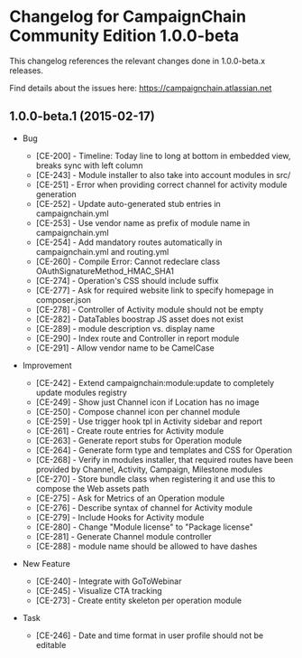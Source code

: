 Changelog for CampaignChain Community Edition 1.0.0-beta
========================================================

This changelog references the relevant changes done in 1.0.0-beta.x releases.

Find details about the issues here: https://campaignchain.atlassian.net


1.0.0-beta.1 (2015-02-17)
-------------------------

* Bug

    * [CE-200] - Timeline: Today line to long at bottom in embedded view, breaks sync with left column
    * [CE-243] - Module installer to also take into account modules in src/
    * [CE-251] - Error when providing correct channel for activity module generation
    * [CE-252] - Update auto-generated stub entries in campaignchain.yml
    * [CE-253] - Use vendor name as prefix of module name in campaignchain.yml
    * [CE-254] - Add mandatory routes automatically in campaignchain.yml and routing.yml
    * [CE-260] - Compile Error: Cannot redeclare class OAuthSignatureMethod_HMAC_SHA1
    * [CE-274] - Operation's CSS should include suffix
    * [CE-277] - Ask for required website link to specify homepage in composer.json
    * [CE-278] - Controller of Activity module should not be empty
    * [CE-282] - DataTables boostrap JS asset does not exist
    * [CE-289] - module description vs. display name
    * [CE-290] - Index route and Controller in report module
    * [CE-291] - Allow vendor name to be CamelCase

* Improvement

    * [CE-242] - Extend campaignchain:module:update to completely update modules registry
    * [CE-249] - Show just Channel icon if Location has no image
    * [CE-250] - Compose channel icon per channel module
    * [CE-259] - Use trigger hook tpl in Activity sidebar and report
    * [CE-261] - Create route entries for Activity module
    * [CE-263] - Generate report stubs for Operation module
    * [CE-264] - Generate form type and templates and CSS for Operation
    * [CE-268] - Verify in modules installer, that required routes have been provided by Channel, Activity, Campaign, Milestone modules
    * [CE-270] - Store bundle class when registering it and use this to compose the Web assets path
    * [CE-275] - Ask for Metrics of an Operation module
    * [CE-276] - Describe syntax of channel for Activity module
    * [CE-279] - Include Hooks for Activity module
    * [CE-280] - Change "Module license" to "Package license"
    * [CE-281] - Generate Channel module controller
    * [CE-288] - module name should be allowed to have dashes

* New Feature

    * [CE-240] - Integrate with GoToWebinar
    * [CE-245] - Visualize CTA tracking
    * [CE-273] - Create entity skeleton per operation module

* Task

    * [CE-246] - Date and time format in user profile should not be editable